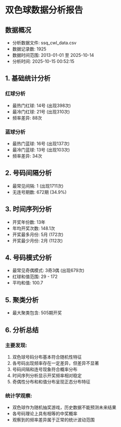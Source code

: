 # 双色球数据分析报告
## 数据概况
- 分析数据文件: ssq_cwl_data.csv
- 数据记录数: 1925
- 数据时间范围: 2013-01-01 至 2025-10-14
- 分析时间: 2025-10-15 00:52:15

## 1. 基础统计分析
### 红球分析
- 最热门红球: 14号 (出现398次)
- 最冷门红球: 21号 (出现310次)
- 频率差异: 88次
### 蓝球分析
- 最热门蓝球: 16号 (出现137次)
- 最冷门蓝球: 13号 (出现103次)
- 频率差异: 34次

## 2. 号码间隔分析
- 最常见间隔: 1 (出现1711次)
- 无连号期数: 672期 (34.9%)

## 3. 时间序列分析
- 开奖年份数: 13年
- 年均开奖次数: 148.1次
- 开奖最多月份: 5月 (172次)
- 开奖最少月份: 2月 (112次)

## 4. 号码模式分析
- 最常见奇偶模式: 3奇3偶 (出现679次)
- 红球和值范围: 29 - 172
- 平均和值: 100.7

## 5. 聚类分析
- 最大聚类包含: 505期开奖

## 6. 分析总结
### 主要发现:
1. 双色球号码分布基本符合随机性特征
2. 各号码出现频率存在一定差异，但差异不显著
3. 号码间隔和连号现象符合概率分布
4. 时间序列分析显示开奖频率相对稳定
5. 奇偶性分布和和值分布呈现正态分布特征

### 统计学观察:
- 双色球作为随机抽奖游戏，历史数据不能预测未来结果
- 各号码理论上具有相等的中奖概率
- 观察到的频率差异属于正常的统计波动范围